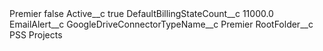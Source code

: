 <?xml version="1.0" encoding="UTF-8"?>
<CustomMetadata xmlns="http://soap.sforce.com/2006/04/metadata" xmlns:xsi="http://www.w3.org/2001/XMLSchema-instance" xmlns:xsd="http://www.w3.org/2001/XMLSchema">
    <label>Premier</label>
    <protected>false</protected>
    <values>
        <field>Active__c</field>
        <value xsi:type="xsd:boolean">true</value>
    </values>
    <values>
        <field>DefaultBillingStateCount__c</field>
        <value xsi:type="xsd:double">11000.0</value>
    </values>
    <values>
        <field>EmailAlert__c</field>
        <value xsi:nil="true"/>
    </values>
    <values>
        <field>GoogleDriveConnectorTypeName__c</field>
        <value xsi:type="xsd:string">Premier</value>
    </values>
    <values>
        <field>RootFolder__c</field>
        <value xsi:type="xsd:string">PSS Projects</value>
    </values>
</CustomMetadata>
